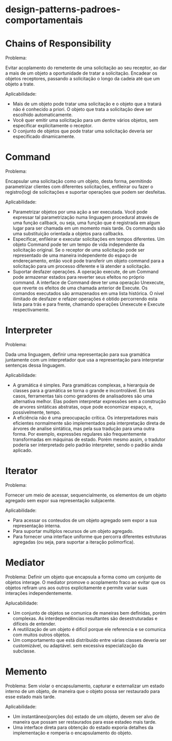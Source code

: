 # design-patterns-padroes-comportamentais

# Chains of Responsibility

Problema:

Evitar acoplamento do remetente de uma solicitação ao seu receptor, ao dar a mais de um objeto a oportunidade de tratar a solicitação. Encadear os objetos receptores, passando a solicitação o longo da cadeia até que um objeto a trate.

Aplicabilidade:

 - Mais de um objeto pode tratar uma solicitação e o objeto que a tratará não é conhecido a priori. O objeto que trata a solicitação deve ser escolhido automaticamente.
 - Você quer emitir uma solicitação para um dentre vários objetos, sem especificar explicitamente o receptor.
 - O conjunto de objetos que pode tratar uma solicitação deveria ser especificado dinamicamente.

# Command

Problema:

Encapsular uma solicitação como um objeto, desta forma, permitindo parametrizar clientes com diferentes solicitações, enfileirar ou fazer o registro(log) de solicitações e suportar operações que podem ser desfeitas.

Aplicabilidade:

 - Parametrizar objetos por uma ação a ser executada. Você pode expressar tal parametrização numa linguagem procedural através de uma função callback, ou seja, uma função que é registrada em algum lugar para ser chamada em um momento mais tarde. Os commands são uma substituição orientada a objetos para callbacks.
 - Especificar, enfileirar e executar solicitações em tempos diferentes. Um objeto Command pode ter um tempo de vida independente da solicitação original. Se o receptor de uma solicitação pode ser representado de uma maneira independente do espaço de endereçamento, então você pode transferir um objeto command para a solicitação para um processo diferente e lá atender a solicitação.
 - Suportar desfazer operações. A operação execute, de um Command pode armazenar estados para reverter seus efeitos no próprio command. A interface de Command deve ter uma operação Unexecute, que reverte os efeitos de uma chamada anterior de Execute. Os comandos executados são armazenados em uma lista histórica. O nível ilimitado de desfazer e refazer operações é obtido percorrendo esta lista para trás e para frente, chamando operações Unexecute e Execute respectivamente.

 # Interpreter

 Problema:

 Dada uma linguagem, definir uma representação para sua gramática juntamente com um interpretador que usa a representação para interpretar sentenças dessa linguagem.

 Aplicabilidade:

  - A gramática é simples. Para gramáticas complexas, a hierarquia de classes para a gramática se torna o grande e incontrolável. Em tais casos, ferramentas tais como geradores de analisadores são uma alternativa melhor. Elas podem interpretar expressões sem a construção de arvores sintáticas abstratas, oque pode economizar espaço, e, possivelmente, tempo.
  - A eficiência não é uma preocupação crítica. Os interpretadores mais eficientes normalmente são implementados pela interpretação direta de árvores de analise sintática, mas pela sua tradução para uma outra forma. Por exemplo, expressões regulares são frequentemente transformadas em máquinas de estado. Porém mesmo assim, o tradutor poderia ser interpretado pelo padrão interpreter, sendo o padrão ainda aplicado.

# Iterator

Problema:

Fornecer um meio de acessar, sequencialmente, os elementos de um objeto agregado sem expor sua representação subjacente.

Aplicabilidade:

 - Para acessar os conteudos de um objeto agregado sem expor a sua representação interna.
 - Para suportar multiplos recursos de um objeto agregado.
 - Para fornecer uma interface uniforme que percorra diferentes estruturas agregadas (ou seja, para suportar a iteração polimorfica).
 
# Mediator

Problema:
Definir um objeto que encapsula a forma como um conjunto de objetos interage. O mediator promove o acoplamento fraco ao evitar que os objetos refiram uns aos outros explicitamente e permite variar suas interações independentemente.

Aplucabilidade:

 - Um conjunto de objetos se comunica de maneiras bem definidas, porém complexas. As interdependências resultantes são desestruturadas e difíceis de entender.
  - A reutilização de um objeto é dificil porque ele referencia e se comunica com muitos outros objetos.
  - Um comportamento que está distribuido entre várias classes deveria ser customizável, ou adaptável. sem excessiva especialização da subclasse.

# Memento

Problema:
Sem violar o encapsulamento, capturar e externalizar um estado interno de um objeto, de maneira que o objeto possa ser restaurado para esse estado mais tarde.

Aplicabilidade:
 - Um instantâneo(porções do) estado de um objeto, devem ser alvo de maneira que possam ser restaurados para esse estadeo mais tarde.
 - Uma interface direta para obtenção do estado exporia detalhes da implementação e romperia o encapsulamento do objeto.

